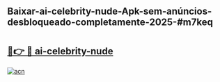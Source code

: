 ## Baixar-ai-celebrity-nude-Apk-sem-anúncios-desbloqueado-completamente-2025-#m7keq

# <h2><a href="https://ainizakaria.my?title=ai-celebrity-nude&ref=22M">🔗👉 🔴 ai-celebrity-nude</a></h2>

[![acn](https://github.com/user-attachments/assets/0f9c940e-d8b0-45ae-aac7-cd30a18b3e1c)](https://ainizakaria.my?title=ai-celebrity-nude&ref=22M)

